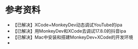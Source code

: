 # 参考资料

* 【已解决】XCode+MonkeyDev动态调试YouTube的ipa
* 【已解决】用MonkeyDev和XCode去调试17.8.0的抖音ipa
* 【已解决】Mac中安装和搭建MonkeyDev+XCode的开发环境
* 